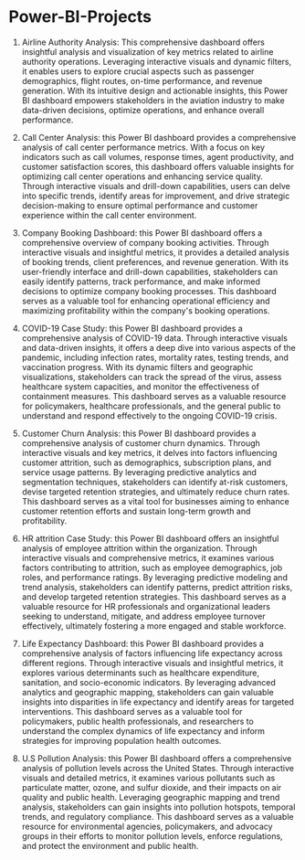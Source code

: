 # Power-BI-Projects


1) Airline Authority Analysis:
This comprehensive dashboard offers insightful analysis and visualization of key metrics related to airline authority operations. Leveraging interactive visuals and dynamic filters, it enables users to explore crucial aspects such as passenger demographics, flight routes, on-time performance, and revenue generation. With its intuitive design and actionable insights, this Power BI dashboard empowers stakeholders in the aviation industry to make data-driven decisions, optimize operations, and enhance overall performance.


2) Call Center Analysis:
this Power BI dashboard provides a comprehensive analysis of call center performance metrics. With a focus on key indicators such as call volumes, response times, agent productivity, and customer satisfaction scores, this dashboard offers valuable insights for optimizing call center operations and enhancing service quality. Through interactive visuals and drill-down capabilities, users can delve into specific trends, identify areas for improvement, and drive strategic decision-making to ensure optimal performance and customer experience within the call center environment.


3) Company Booking Dashboard:
this Power BI dashboard offers a comprehensive overview of company booking activities. Through interactive visuals and insightful metrics, it provides a detailed analysis of booking trends, client preferences, and revenue generation. With its user-friendly interface and drill-down capabilities, stakeholders can easily identify patterns, track performance, and make informed decisions to optimize company booking processes. This dashboard serves as a valuable tool for enhancing operational efficiency and maximizing profitability within the company's booking operations.


4) COVID-19 Case Study: 
this Power BI dashboard provides a comprehensive analysis of COVID-19 data. Through interactive visuals and data-driven insights, it offers a deep dive into various aspects of the pandemic, including infection rates, mortality rates, testing trends, and vaccination progress. With its dynamic filters and geographic visualizations, stakeholders can track the spread of the virus, assess healthcare system capacities, and monitor the effectiveness of containment measures. This dashboard serves as a valuable resource for policymakers, healthcare professionals, and the general public to understand and respond effectively to the ongoing COVID-19 crisis.



5) Customer Churn Analysis:
this Power BI dashboard provides a comprehensive analysis of customer churn dynamics. Through interactive visuals and key metrics, it delves into factors influencing customer attrition, such as demographics, subscription plans, and service usage patterns. By leveraging predictive analytics and segmentation techniques, stakeholders can identify at-risk customers, devise targeted retention strategies, and ultimately reduce churn rates. This dashboard serves as a vital tool for businesses aiming to enhance customer retention efforts and sustain long-term growth and profitability.


6) HR attrition Case Study:
this Power BI dashboard offers an insightful analysis of employee attrition within the organization. Through interactive visuals and comprehensive metrics, it examines various factors contributing to attrition, such as employee demographics, job roles, and performance ratings. By leveraging predictive modeling and trend analysis, stakeholders can identify patterns, predict attrition risks, and develop targeted retention strategies. This dashboard serves as a valuable resource for HR professionals and organizational leaders seeking to understand, mitigate, and address employee turnover effectively, ultimately fostering a more engaged and stable workforce.



7) Life Expectancy Dashboard:
this Power BI dashboard provides a comprehensive analysis of factors influencing life expectancy across different regions. Through interactive visuals and insightful metrics, it explores various determinants such as healthcare expenditure, sanitation, and socio-economic indicators. By leveraging advanced analytics and geographic mapping, stakeholders can gain valuable insights into disparities in life expectancy and identify areas for targeted interventions. This dashboard serves as a valuable tool for policymakers, public health professionals, and researchers to understand the complex dynamics of life expectancy and inform strategies for improving population health outcomes.


8) U.S Pollution Analysis:
this Power BI dashboard offers a comprehensive analysis of pollution levels across the United States. Through interactive visuals and detailed metrics, it examines various pollutants such as particulate matter, ozone, and sulfur dioxide, and their impacts on air quality and public health. Leveraging geographic mapping and trend analysis, stakeholders can gain insights into pollution hotspots, temporal trends, and regulatory compliance. This dashboard serves as a valuable resource for environmental agencies, policymakers, and advocacy groups in their efforts to monitor pollution levels, enforce regulations, and protect the environment and public health.






